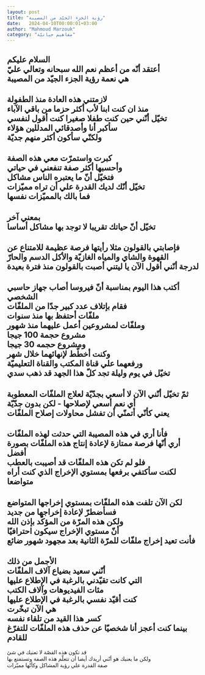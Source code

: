 ```yaml
---
layout: post
title: "رؤية الجزء الجيّد من المصيبة"
date:   2024-04-10T00:00:01+03:00
author: "Mahmoud Marzouk"
category: "مفاهيم حياتيّة"
---
```



السلام عليكم  
أعتقد أنّه من أعظم نعم الله سبحانه وتعالي عليّ  
هي نعمة رؤية الجزء الجيّد من المصيبة  
-  
لازمتني هذه العادة منذ الطفولة  
منذ ان كنت ابنا لأب أكثر حزما من باقي الآباء  
تخيّل أنّني حين كنت طفلا صغيرا كنت أقول لنفسي  
سأكبر أنا وأصدقائي المدللين هؤلاء  
ولكنّي سأكون أكثر منهم جديّة  
-  
كبرت واستمرّت معي هذه الصفة  
وأحسبها أكثر صفة تنفعني في حياتي  
فتخيّل أنّ ما يعتبره الناس مشاكل  
تخيّل أنّك لديك القدرة علي أن تراه مميّزات  
فما بالك بالمميّزات نفسها  
-  
بمعني آخر  
تخيّل أنّ حياتك تقريبا لا توجد بها مشاكل أساسا  
-  
فإصابتي بالقولون مثلا رأيتها فرصة عظيمة للامتناع
عن  
القهوة والشاي والمياه الغازيّة والأكل الدسم
والحارّ  
لدرجة أنّني أقول الآن يا ليتني أصبت بالقولون منذ فترة
بعيدة  
-  
أكتب هذا اليوم بمناسبة أنّ فيروسا أصاب جهاز حاسبي
الشخصي  
فقام بإتلاف عدد كبير جدّا من الملفّات  
ملفّات أحتفظ بها منذ سنوات  
وملفّات لمشروعين أعمل عليهما منذ شهور  
مشروع حجمة 100 جيجا  
ومشروع حجمه 30 جيجا  
وكنت أخطّط لإنهائهما خلال شهر  
ورفعهما علي قناة المكتب والقناة التعليميّة  
تخيّل في يوم وليلة تجد كلّ هذا الجهد قد ذهب سدي  
-  
ثمّ تخيّل أنّني الآن لا أسعي بجدّيّة لعلاج الملفّات
المعطوبة  
أي نعم أسعي لإصلاحها - لكن بدون جدّيّة  
يعني كأنّي أتمنّي أن تفشل محاولات إصلاح الملفّات  
-  
فأنا أري في هذه المصيبة التي حدثت لهذه الملفّات  
أري أنّها فرصة ممتازة لإعادة إنتاج هذه الملفّات بصورة
أفضل  
فلو لم تكن هذه الملفّات قد أصيبت بالعطب  
لكنت سأكتفي برفعها بمستوي الإخراج الذي كنت أراه
متواضعا  
-  
لكن الآن تلفت هذه الملفّات بمستوي إخراجها
المتواضع  
فسأضطرّ لإعادة إخراجها من جديد  
ولكن هذه المرّة من المؤكّد بإذن الله  
أنّ مستوي الإخراج سيكون احترافيّا  
فأنت تعيد إخراج ملفّات للمرّة الثانية بعد مجهود شهور
ضائع  
-  
الأجمل من ذلك  
أنّني سعيد بضياع آلاف الملفّات  
التي كانت تقيّدني بالرغبة في الإطلاع عليها  
مئات الفيديوهات وآلاف الكتب  
كنت أقيّد نفسي بالرغبة في الإطلاع عليها  
هي الآن تبخّرت  
كسر هذا القيد من تلقاء نفسه  
بينما كنت أعجز أنا شخصيّا عن حذف هذه الملفّات للتفرّغ
للقادم  
-  
قد تكون هذه القصّة لا تعنيك في شئ  
ولكن ما يعنيك هو أنّني أريدك أيضا أن تتعلّم هذه الصفة
وتستمتع بها  
صفة القدرة علي رؤية المشاكل وكأنّها مميّزات
